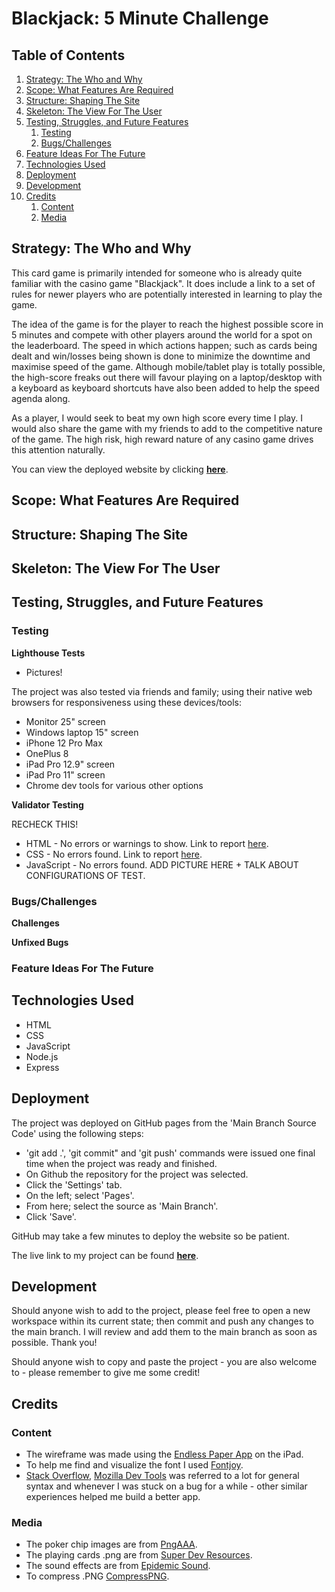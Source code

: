 # Blackjack: 5 Minute Challenge

## Table of Contents
1. [Strategy: The Who and Why](#strategy-the-who-and-why)
2. [Scope: What Features Are Required](#scope-what-features-are-required)
3. [Structure: Shaping The Site](#structure-shaping-the-site)
4. [Skeleton: The View For The User](#skeleton-the-view-for-the-user)
5. [Testing, Struggles, and Future Features](#testing-struggles-and-future-features)
    1. [Testing](#testing)
    2. [Bugs/Challenges](#bugschallenges)
6. [Feature Ideas For The Future](#feature-ideas-for-the-future)
7. [Technologies Used](#technologies-used)
8. [Deployment](#deployment)
9. [Development](#development)
10. [Credits](#credits)
    1. [Content](#content)
    2. [Media](#media)

## Strategy: The Who and Why

This card game is primarily intended for someone who is already quite familiar with the casino game "Blackjack". It does include a link to a set of rules for newer players who are potentially interested in learning to play the game.

The idea of the game is for the player to reach the highest possible score in 5 minutes and compete with other players around the world for a spot on the leaderboard. The speed in which actions happen; such as cards being dealt and win/losses being shown is done to minimize the downtime and maximise speed of the game. Although mobile/tablet play is totally possible, the high-score freaks out there will favour playing on a laptop/desktop with a keyboard as keyboard shortcuts have also been added to help the speed agenda along.

As a player, I would seek to beat my own high score every time I play. I would also share the game with my friends to add to the competitive nature of the game. The high risk, high reward nature of any casino game drives this attention naturally.

You can view the deployed website by clicking [**here**](https://destant.github.io/blackjack-5-minute-challenge/).

## Scope: What Features Are Required

## Structure: Shaping The Site

## Skeleton: The View For The User

## Testing, Struggles, and Future Features

### __Testing__

__Lighthouse Tests__

* Pictures!

The project was also tested via friends and family; using their native web browsers for responsiveness using these devices/tools:
  * Monitor 25" screen
  * Windows laptop 15" screen
  * iPhone 12 Pro Max
  * OnePlus 8
  * iPad Pro 12.9" screen
  * iPad Pro 11" screen
  * Chrome dev tools for various other options

__Validator Testing__

RECHECK THIS!

- HTML - No errors or warnings to show. Link to report [here](https://validator.w3.org/nu/?doc=https%3A%2F%2Fdestant.github.io%2Fblackjack-5-minute-challenge%2F).
- CSS - No errors found. Link to report [here](https://jigsaw.w3.org/css-validator/validator?uri=https%3A%2F%2Fdestant.github.io%2Fblackjack-5-minute-challenge%2F&profile=css3svg&usermedium=all&warning=1&vextwarning=&lang=en).
- JavaScript - No errors found. ADD PICTURE HERE + TALK ABOUT CONFIGURATIONS OF TEST.

### __Bugs/Challenges__

__Challenges__

__Unfixed Bugs__

### __Feature Ideas For The Future__

## Technologies Used

* HTML
* CSS
* JavaScript
* Node.js
* Express

## Deployment

The project was deployed on GitHub pages from the 'Main Branch Source Code' using the following steps:
* 'git add .', 'git commit" and 'git push' commands were issued one final time when the project was ready and finished.
* On Github the repository for the project was selected.
* Click the 'Settings' tab.
* On the left; select 'Pages'.
* From here; select the source as 'Main Branch'.
* Click 'Save'.

GitHub may take a few minutes to deploy the website so be patient.

The live link to my project can be found [**here**](https://destant.github.io/blackjack-5-minute-challenge/).

## Development

Should anyone wish to add to the project, please feel free to open a new workspace within its current state; then commit and push any changes to the main branch. I will review and add them to the main branch as soon as possible. Thank you!

Should anyone wish to copy and paste the project - you are also welcome to - please remember to give me some credit!

## Credits 

### __Content__

* The wireframe was made using the [Endless Paper App](https://endlesspaper.app/) on the iPad.
* To help me find and visualize the font I used [Fontjoy](https://fontjoy.com/).
* [Stack Overflow](https://stackoverflow.com/), [Mozilla Dev Tools](https://developer.mozilla.org) was referred to a lot for general syntax and whenever I was stuck on a bug for a while - other similar experiences helped me build a better app.

### __Media__

* The poker chip images are from [PngAAA](https://www.pngaaa.com/).
* The playing cards .png are from [Super Dev Resources](https://superdevresources.com/free-playing-cards-set/).
* The sound effects are from [Epidemic Sound](https://www.epidemicsound.com/).
* To compress .PNG [CompressPNG](https://compresspng.com/).